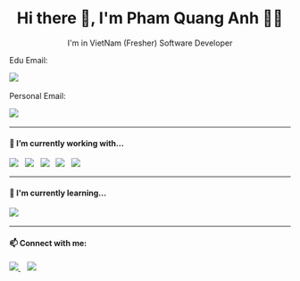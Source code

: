 <h1 align='center'> Hi there 👋, I'm Pham Quang Anh 👩‍💻 </h1>

<p align='center'>
  I'm in VietNam (Fresher) Software Developer
</p>

<p align='center'>
   <p>Edu Email:</p>
  <a href="mailto:anhpqhe180725@fpt.edu?subject=Olá%20Stefany"><img src="https://img.shields.io/badge/gmail-%23D14836.svg?&style=for-the-badge&logo=gmail&logoColor=white" /></a>&nbsp;&nbsp;&nbsp;&nbsp;
    <p>Personal Email:</p>
  <a href="mailto:quanganhpham2k4@gmail.com?subject=Olá%20Stefany"><img src="https://img.shields.io/badge/gmail-%23D14836.svg?&style=for-the-badge&logo=gmail&logoColor=white" /></a>&nbsp;&nbsp;&nbsp;&nbsp;
</p>

<hr>

<h4>🔭  I’m currently working with...</h4>

<p>
  <img src="https://img.shields.io/badge/HTML%20-%23e34f26.svg?&style=for-the-badge&logo=html&logoColor=white" />&nbsp;&nbsp;
  <img src="https://img.shields.io/badge/CSS-1572B6?&style=for-the-badge&logo=css&logoColor=white" />&nbsp;&nbsp;
  <img src="https://img.shields.io/badge/SQL%20Server-CC2927?style=for-the-badge&logo=microsoft-sql-server&logoColor=white" />&nbsp;&nbsp;
  <img src="https://img.shields.io/badge/C%23-239120?style=for-the-badge&logo=c-sharp&logoColor=white" />&nbsp;&nbsp;
  <img src="https://img.shields.io/badge/Java-007396?style=for-the-badge&logo=java&logoColor=white" />&nbsp;&nbsp;
</p>

<hr>

<h4>🌱  I'm currently learning...</h4>
<p>
  <img src="https://img.shields.io/badge/.NET-512BD4?style=for-the-badge&logo=dotnet&logoColor=white" />&nbsp;&nbsp;&nbsp;&nbsp;
</p>

<hr>
<h4>📫 Connect with me:</h4>
<p>
  <a href="https://www.facebook.com/profile.php?id=100022384743986" target="_blank">
    <img src="https://img.shields.io/badge/Facebook-%231877F2.svg?&style=for-the-badge&logo=facebook&logoColor=white" />
  </a>&nbsp;&nbsp;
  <a href="https://www.instagram.com/qag77777777/" target="_blank">
    <img src="https://img.shields.io/badge/Instagram-%23E4405F.svg?&style=for-the-badge&logo=instagram&logoColor=white" />
  </a>
</p>
